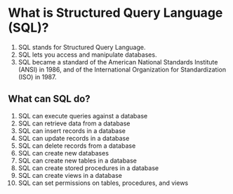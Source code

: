 # What is Structured Query Language (SQL)?
1)  SQL stands for Structured Query Language.
2)  SQL lets you access and manipulate databases.
3)  SQL became a standard of the American National Standards Institute (ANSI) in 1986, and of the International Organization for Standardization (ISO) in 1987.
 
 ## What can	SQL	do?
1)  SQL	can	execute	queries	against	a	database
2)  SQL	can	retrieve	data	from	a	database
3)  SQL	can	insert	records	in	a	database
4)  SQL	can	update	records	in	a	database
5)  SQL	can	delete	records	from	a	database
6)  SQL	can	create	new	databases
7)  SQL	can	create	new	tables	in	a	database
8)  SQL	can	create	stored	procedures	in	a	database
9)  SQL	can	create	views	in	a	database
10) SQL	can	set	permissions	on	tables,	procedures,	and	views
   
